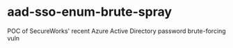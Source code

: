 # aad-sso-enum-brute-spray
POC of SecureWorks' recent Azure Active Directory password brute-forcing vuln
